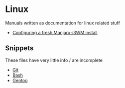 # Linux
Manuals written as documentation for linux related stuff

* [Configuring a fresh Manjaro-i3WM install](https://github.com/dwrolvink/Linux/blob/master/Manjaro-I3WM.md)

## Snippets
These files have very little info / are incomplete
* [Git](https://github.com/dwrolvink/Linux/blob/master/git.md)
* [Bash](https://github.com/dwrolvink/Linux/blob/master/bash-is-retarded.md)
* [Gentoo](https://github.com/dwrolvink/Linux/blob/master/gentoo.md)
